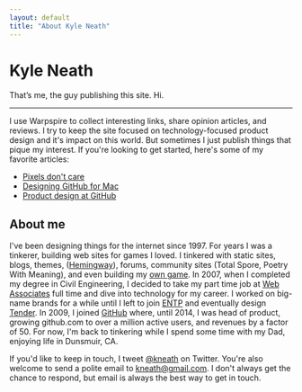 ```yaml
---
layout: default
title: "About Kyle Neath"
---
```


# Kyle Neath

<p class="intro">
  That&rsquo;s me, the guy publishing this site. Hi.
</p>

----

I use Warpspire to collect interesting links, share opinion articles, and reviews. I try to keep the site focused on technology-focused product design and it's impact on this world. But sometimes I just publish things that pique my interest. If you're looking to get started, here's some of my favorite articles:

* [Pixels don't care](/posts/pixels-dont-care/)
* [Designing GitHub for Mac](/posts/designing-github-mac/)
* [Product design at GitHub](http://warpspire.com/posts/product-design/)


## About me

I've been designing things for the internet since 1997.
For years I was a tinkerer, building web sites for games I loved. I tinkered with static sites, blogs, themes, ([Hemingway](https://github.com/kneath/hemingway)), forums, community sites (Total Spore, Poetry With Meaning), and even building my [own game](https://github.com/kneath/nightfire).
In 2007, when I completed my degree in Civil Engineering, I decided to take my part time job at [Web Associates](http://en.wikipedia.org/wiki/LEVEL_Studios) full time and dive into technology for my career.
I worked on big-name brands for a while until I left to join [ENTP](http://entp.com/) and eventually design [Tender](http://tenderapp.com/).
In 2009, I joined [GitHub](https://github.com) where, until 2014, I was head of product, growing github.com to over a million active users, and revenues by a factor of 50.
For now, I'm back to tinkering while I spend some time with my Dad, enjoying life in Dunsmuir, CA.

<div class="keep-in-touch">
  <p>
    If you'd like to keep in touch, I tweet <a href="https://twitter.com/kneath">@kneath</a> on Twitter. You're also welcome to send a polite email to <a href="mailto:kneath@gmail.com">kneath@gmail.com</a>. I don't always get the chance to respond, but email is always the best way to get in touch.
  </p>
</div>
